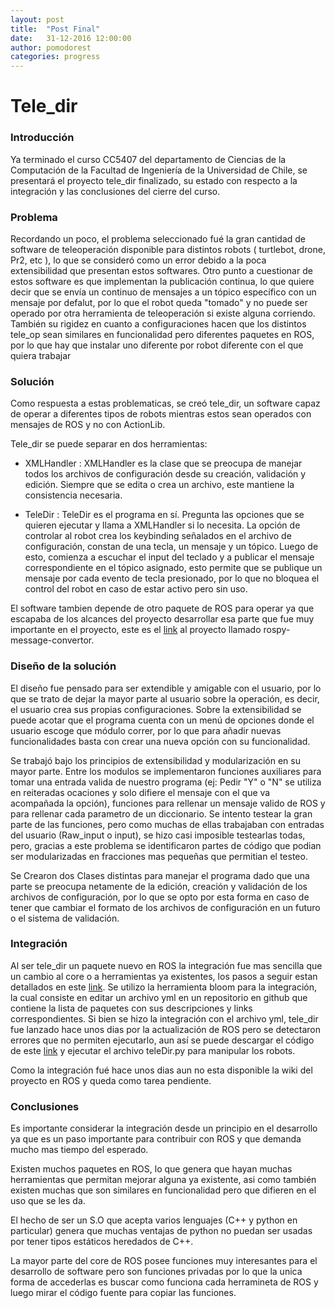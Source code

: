 ```yaml
---
layout: post
title:  "Post Final"
date:   31-12-2016 12:00:00
author: pomodorest
categories: progress
---
```


# Tele_dir

### Introducción 

Ya terminado el curso CC5407 del departamento de Ciencias de la Computación de la Facultad de Ingeniería de la Universidad de Chile, se presentará el proyecto tele_dir finalizado, su estado con respecto a la integración y las conclusiones del cierre del curso.

### Problema

Recordando un poco, el problema seleccionado fué la gran cantidad de software de teleoperación disponible para distintos robots ( turtlebot, drone, Pr2, etc ), lo que se consideró como un error debido a la poca extensibilidad que presentan estos softwares.
Otro punto a cuestionar de estos software es que implementan la publicación continua, lo que quiere decir que se envía un continuo de mensajes a un tópico específico con un mensaje por defalut, por lo que el robot queda "tomado" y no puede ser operado por otra herramienta de teleoperación si existe alguna corriendo.
También su rigidez en cuanto a configuraciones hacen que los distintos tele_op sean similares en funcionalidad pero diferentes paquetes en ROS, por lo que hay que instalar uno diferente por robot diferente con el que quiera trabajar

### Solución

Como respuesta a estas problematicas, se creó tele_dir, un software capaz de operar a diferentes tipos de robots mientras estos sean operados con mensajes de ROS y no con ActionLib.

Tele_dir se puede separar en dos herramientas:

* XMLHandler : XMLHandler es la clase que se preocupa de manejar todos los archivos de configuración desde su creación, validación y edición. Siempre que se edita o crea un archivo, este mantiene la consistencia necesaria.

* TeleDir :  TeleDir es el programa en sí. Pregunta las opciones que se quieren ejecutar y llama a XMLHandler si lo necesita. La opción de controlar al robot crea los keybinding señalados en el archivo de configuración, constan de una tecla, un mensaje y un tópico. Luego de esto, comienza a escuchar el input del teclado y a publicar el mensaje correspondiente en el tópico asignado, esto permite que se publique un mensaje por cada evento de tecla presionado, por lo que no bloquea el control del robot en caso de estar activo pero sin uso.

El software tambien depende de otro paquete de ROS para operar ya que escapaba de los alcances del proyecto desarrollar esa parte que fue muy importante en el proyecto, este es el [link](https://github.com/baalexander/rospy_message_converter) al proyecto llamado rospy-message-convertor.

### Diseño de la solución

El diseño fue pensado para ser extendible y amigable con el usuario, por lo que se trato de dejar la mayor parte al usuario sobre la operación, es decir, el usuario crea sus propias configuraciones. Sobre la extensibilidad se puede acotar que el programa cuenta con un menú de opciones donde el usuario escoge que módulo correr, por lo que para añadir nuevas funcionalidades basta con crear una nueva opción con su funcionalidad.

Se trabajó bajo los principios de extensibilidad y modularización en su mayor parte. Entre los modulos se implementaron funciones auxiliares para tomar una entrada valida de nuestro programa (ej: Pedir  "Y" o "N" se utiliza en reiteradas ocaciones y solo difiere el mensaje con el que va acompañada la opción), funciones para rellenar un mensaje valido de ROS y para rellenar cada parametro de un diccionario. Se intento testear la gran parte de las funciones, pero como muchas de ellas trabajaban con entradas del usuario (Raw_input o input), se hizo casi imposible testearlas todas, pero, gracias a este problema se identificaron partes de código que podian ser modularizadas en fracciones mas pequeñas que permitian el testeo.

Se Crearon dos Clases distintas para manejar el programa dado que una parte se preocupa netamente de la edición, creación y validación de los archivos de configuración, por lo que se opto por esta forma en caso de tener que cambiar el formato de los archivos de configuración en un futuro o el sistema de validación.

### Integración

Al ser tele_dir un paquete nuevo en ROS la integración fue mas sencilla que un cambio al core o a herramientas ya existentes, los pasos a seguir estan detallados en este [link](http://wiki.ros.org/bloom/Tutorials/FirstTimeRelease). Se utilizo la herramienta bloom para la integración, la cual consiste en editar un archivo yml en un repositorio en github que contiene la lista de paquetes con sus descripciones y links correspondientes. Si bien se hizo la integración con el archivo yml, tele_dir fue lanzado hace unos dias por la actualización de ROS pero se detectaron errores que no permiten ejecutarlo, aun así se puede descargar el código de este [link](https://github.com/rdelgadov/tele_dir) y ejecutar el archivo teleDir.py para manipular los robots.

Como la integración fué hace unos dias aun no esta disponible la wiki del proyecto en ROS y queda como tarea pendiente.

### Conclusiones

Es importante considerar la integración desde un principio en el desarrollo ya que es un paso importante para contribuir con ROS y que demanda mucho mas tiempo del esperado. 

Existen muchos paquetes en ROS, lo que genera que hayan muchas herramientas que permitan mejorar alguna ya existente, asi como también existen muchas que son similares en funcionalidad pero que difieren en el uso que se les da.

El hecho de ser un S.O que acepta varios lenguajes (C++ y python en particular) genera que muchas ventajas de python no puedan ser usadas por tener tipos estáticos heredados de C++.

La mayor parte del core de ROS posee funciones muy interesantes para el desarrollo de software pero son funciones privadas por lo que la unica forma de accederlas es buscar como funciona cada herramineta de ROS y luego mirar el código fuente para copiar las funciones.










